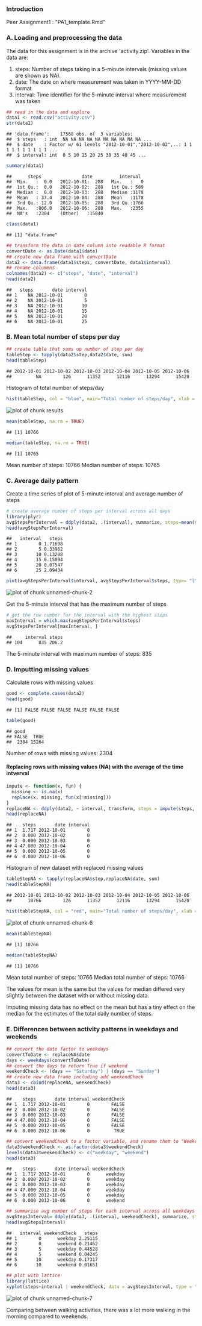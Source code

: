 ### Introduction
Peer Assignment1 : "PA1_template.Rmd"

### A. Loading and preprocessing the data
The data for this assignment is in the archive 'activity.zip'.
Variables in the data are:
1. steps: Number of steps taking in a 5-minute intervals (missing values are shown as NA).
2. date: The date on where measurement was taken in YYYY-MM-DD format
3. interval: Time identifier for the 5-minute interval where measurement was taken

```r
## read in the data and explore
data1 <- read.csv("activity.csv")
str(data1)
```

```
## 'data.frame':	17568 obs. of  3 variables:
##  $ steps   : int  NA NA NA NA NA NA NA NA NA NA ...
##  $ date    : Factor w/ 61 levels "2012-10-01","2012-10-02",..: 1 1 1 1 1 1 1 1 1 1 ...
##  $ interval: int  0 5 10 15 20 25 30 35 40 45 ...
```

```r
summary(data1)
```

```
##      steps               date          interval   
##  Min.   :  0.0   2012-10-01:  288   Min.   :   0  
##  1st Qu.:  0.0   2012-10-02:  288   1st Qu.: 589  
##  Median :  0.0   2012-10-03:  288   Median :1178  
##  Mean   : 37.4   2012-10-04:  288   Mean   :1178  
##  3rd Qu.: 12.0   2012-10-05:  288   3rd Qu.:1766  
##  Max.   :806.0   2012-10-06:  288   Max.   :2355  
##  NA's   :2304    (Other)   :15840
```

```r
class(data1)
```

```
## [1] "data.frame"
```

```r
## transform the data in date column into readable R format
convertDate <- as.Date(data1$date)
## create new data frame with convertDate
data2 <- data.frame(data1$steps, convertDate, data1$interval)
## rename colummns
colnames(data2) <- c("steps", "date", "interval")
head(data2)
```

```
##   steps       date interval
## 1    NA 2012-10-01        0
## 2    NA 2012-10-01        5
## 3    NA 2012-10-01       10
## 4    NA 2012-10-01       15
## 5    NA 2012-10-01       20
## 6    NA 2012-10-01       25
```


### B. Mean total number of steps per day

```r
## create table that sums up number of step per day
tableStep <- tapply(data2$step,data2$date, sum)
head(tableStep)
```

```
## 2012-10-01 2012-10-02 2012-10-03 2012-10-04 2012-10-05 2012-10-06 
##         NA        126      11352      12116      13294      15420
```

Histogram of total number of steps/day

```r
hist(tableStep, col = "blue", main="Total number of steps/day", xlab = "Number of steps")
```

![plot of chunk results](./PA1_template_files/figure-html/results.png) 

```r
mean(tableStep, na.rm = TRUE)
```

```
## [1] 10766
```

```r
median(tableStep, na.rm = TRUE)
```

```
## [1] 10765
```
Mean number of steps: 10766
Median number of steps: 10765


### C. Average daily pattern
Create a time series of plot of 5-minute interval and average number of steps 

```r
# create average number of steps per interval across all days
library(plyr)
avgStepsPerInterval = ddply(data2, .(interval), summarize, steps=mean(steps, na.rm = TRUE))
head(avgStepsPerInterval)
```

```
##   interval   steps
## 1        0 1.71698
## 2        5 0.33962
## 3       10 0.13208
## 4       15 0.15094
## 5       20 0.07547
## 6       25 2.09434
```

```r
plot(avgStepsPerInterval$interval, avgStepsPerInterval$steps, type= "l", col = "blue", xlab = "time in hours",ylab = "Average number of steps/day", main = "Average number of steps across all intervals")
```

![plot of chunk unnamed-chunk-2](./PA1_template_files/figure-html/unnamed-chunk-2.png) 

Get the 5-minute interval that has the maximum number of steps

```r
# get the row number for the interval with the highest steps
maxInterval = which.max(avgStepsPerInterval$steps)
avgStepsPerInterval[maxInterval, ]
```

```
##     interval steps
## 104      835 206.2
```
The 5-minute interval with maximum number of steps: 835


### D. Imputting missing values
Calculate rows with missing values

```r
good <- complete.cases(data2)
head(good)
```

```
## [1] FALSE FALSE FALSE FALSE FALSE FALSE
```

```r
table(good)
```

```
## good
## FALSE  TRUE 
##  2304 15264
```
Number of rows with missing values: 2304

#### Replacing rows with missing values (NA) with the average of the time intverval

```r
impute <- function(x, fun) {
  missing <- is.na(x)
  replace(x, missing, fun(x[!missing]))
}
replaceNA <- ddply(data2, ~ interval, transform, steps = impute(steps, mean))
head(replaceNA)
```

```
##    steps       date interval
## 1  1.717 2012-10-01        0
## 2  0.000 2012-10-02        0
## 3  0.000 2012-10-03        0
## 4 47.000 2012-10-04        0
## 5  0.000 2012-10-05        0
## 6  0.000 2012-10-06        0
```

Histogram of new dataset with replaced missing values

```r
tableStepNA <- tapply(replaceNA$step,replaceNA$date, sum)
head(tableStepNA)
```

```
## 2012-10-01 2012-10-02 2012-10-03 2012-10-04 2012-10-05 2012-10-06 
##      10766        126      11352      12116      13294      15420
```

```r
hist(tableStepNA, col = "red", main="Total number of steps/day", xlab = "Number of steps")
```

![plot of chunk unnamed-chunk-6](./PA1_template_files/figure-html/unnamed-chunk-6.png) 

```r
mean(tableStepNA)
```

```
## [1] 10766
```

```r
median(tableStepNA)
```

```
## [1] 10766
```
Mean total number of steps: 10766 
Median total number of steps: 10766 

The values for mean is the same but the values for median differed very slightly between the dataset with or without missing data. 

Imputing missing data has no effect on the mean but has a tiny effect on the median for the estimates of the total daily number of steps.


### E. Differences between activity patterns in weekdays and weekends

```r
## convert the date factor to weekdays
convertToDate <- replaceNA$date
days <- weekdays(convertToDate)
## convert the days to return True if weekend
weekendCheck <- (days == "Saturday") | (days == "Sunday")
## create new data frame including add weekendCheck
data3 <- cbind(replaceNA, weekendCheck)
head(data3)
```

```
##    steps       date interval weekendCheck
## 1  1.717 2012-10-01        0        FALSE
## 2  0.000 2012-10-02        0        FALSE
## 3  0.000 2012-10-03        0        FALSE
## 4 47.000 2012-10-04        0        FALSE
## 5  0.000 2012-10-05        0        FALSE
## 6  0.000 2012-10-06        0         TRUE
```

```r
## convert weekendCheck to a factor variable, and rename them to "Weekend" and "Weekday"
data3$weekendCheck <- as.factor(data3$weekendCheck)
levels(data3$weekendCheck) <- c("weekday", "weekend")
head(data3)
```

```
##    steps       date interval weekendCheck
## 1  1.717 2012-10-01        0      weekday
## 2  0.000 2012-10-02        0      weekday
## 3  0.000 2012-10-03        0      weekday
## 4 47.000 2012-10-04        0      weekday
## 5  0.000 2012-10-05        0      weekday
## 6  0.000 2012-10-06        0      weekend
```

```r
## summarise avg number of steps for each interval across all weekdays or weekends
avgStepsInterval= ddply(data3, .(interval, weekendCheck), summarize, steps=mean(steps))
head(avgStepsInterval)
```

```
##   interval weekendCheck   steps
## 1        0      weekday 2.25115
## 2        0      weekend 0.21462
## 3        5      weekday 0.44528
## 4        5      weekend 0.04245
## 5       10      weekday 0.17317
## 6       10      weekend 0.01651
```

```r
## plot with lattice
library(lattice)
xyplot(steps~interval | weekendCheck, data = avgStepsInterval, type = "l", layout = c(1,2), xlab = "interval", ylab = "Number of steps")
```

![plot of chunk unnamed-chunk-7](./PA1_template_files/figure-html/unnamed-chunk-7.png) 

Comparing between walking activities, there was a lot more walking in the morning compared to weekends.
